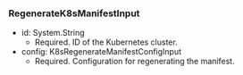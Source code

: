 ### RegenerateK8sManifestInput


- id: System.String
  - Required. ID of the Kubernetes cluster.
- config: K8sRegenerateManifestConfigInput
  - Required. Configuration for regenerating the manifest.
